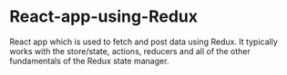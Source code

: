 # React-app-using-Redux
React app which is used to fetch and post data using Redux. It typically works with the store/state, actions, reducers and all of the other fundamentals of the Redux state manager.
